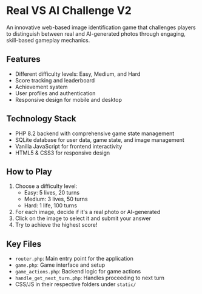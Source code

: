 # Real VS AI Challenge V2

An innovative web-based image identification game that challenges players to distinguish between real and AI-generated photos through engaging, skill-based gameplay mechanics.

## Features

- Different difficulty levels: Easy, Medium, and Hard
- Score tracking and leaderboard
- Achievement system
- User profiles and authentication
- Responsive design for mobile and desktop

## Technology Stack

- PHP 8.2 backend with comprehensive game state management
- SQLite database for user data, game state, and image management
- Vanilla JavaScript for frontend interactivity
- HTML5 & CSS3 for responsive design

## How to Play

1. Choose a difficulty level:
   - Easy: 5 lives, 20 turns
   - Medium: 3 lives, 50 turns
   - Hard: 1 life, 100 turns
2. For each image, decide if it's a real photo or AI-generated
3. Click on the image to select it and submit your answer
4. Try to achieve the highest score!

## Key Files

- `router.php`: Main entry point for the application
- `game.php`: Game interface and setup
- `game_actions.php`: Backend logic for game actions
- `handle_get_next_turn.php`: Handles proceeding to next turn
- CSS/JS in their respective folders under `static/`
